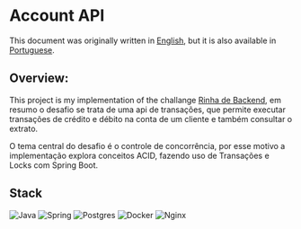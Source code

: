 # Account API

This document was originally written in [English](https://github.com/lucsalm/transactional-api/blob/main/README.md), but it is also available in [Portuguese](https://github.com/lucsalm/transactional-api/blob/main/README-pt-BR.md).





## Overview:

This project is my implementation of the challange [Rinha de Backend](https://github.com/zanfranceschi/rinha-de-backend-2024-q1), em resumo o desafio se trata de uma api de transações, que permite executar transações de crédito e débito na conta de um cliente e também consultar o extrato.

O tema central do desafio é o controle de concorrência, por esse motivo a implementação explora conceitos ACID, fazendo uso de Transações e Locks com Spring Boot.   

## Stack
![Java](https://img.shields.io/badge/java-%23ED8B00.svg?style=for-the-badge&logo=openjdk&logoColor=white)
![Spring](https://img.shields.io/badge/Spring%20Boot-6DB33F.svg?style=for-the-badge&logo=Spring-Boot&logoColor=white)
![Postgres](https://img.shields.io/badge/PostgreSQL-4169E1.svg?style=for-the-badge&logo=PostgreSQL&logoColor=white)
![Docker](https://img.shields.io/badge/Docker-2496ED.svg?style=for-the-badge&logo=Docker&logoColor=white)
![Nginx](https://img.shields.io/badge/nginx-%23009639.svg?style=for-the-badge&logo=nginx&logoColor=white)



